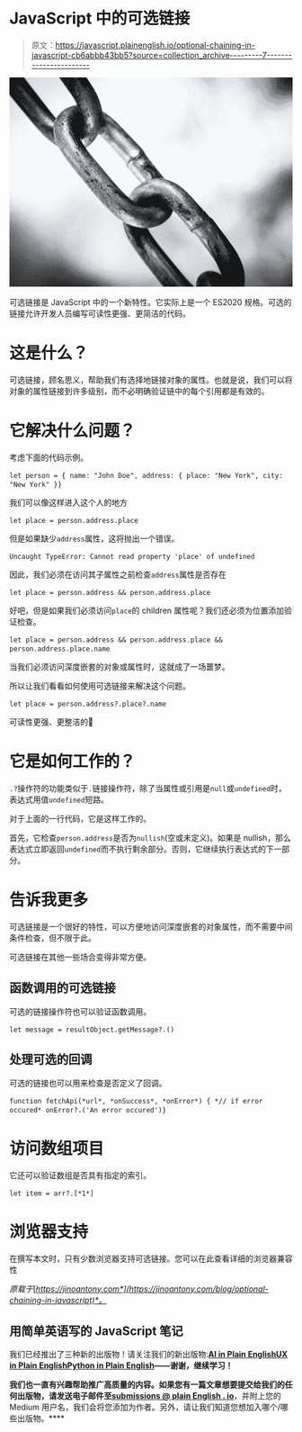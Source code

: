 # JavaScript 中的可选链接

> 原文：<https://javascript.plainenglish.io/optional-chaining-in-javascript-cb6abbb43bb5?source=collection_archive---------7----------------------->

![](img/9c3fc87d9f309adafd34c98fd8b83fb5.png)

可选链接是 JavaScript 中的一个新特性。它实际上是一个 ES2020 规格。可选的链接允许开发人员编写可读性更强、更简洁的代码。

# 这是什么？

可选链接，顾名思义，帮助我们有选择地链接对象的属性。也就是说，我们可以将对象的属性链接到许多级别，而不必明确验证链中的每个引用都是有效的。

# 它解决什么问题？

考虑下面的代码示例。

```
let person = { name: "John Doe", address: { place: "New York", city: "New York" }}
```

我们可以像这样进入这个人的地方

```
let place = person.address.place
```

但是如果缺少`address`属性，这将抛出一个错误。

```
Uncaught TypeError: Cannot read property 'place' of undefined
```

因此，我们必须在访问其子属性之前检查`address`属性是否存在

```
let place = person.address && person.address.place
```

好吧，但是如果我们必须访问`place`的 children 属性呢？我们还必须为位置添加验证检查。

```
let place = person.address && person.address.place && person.address.place.name
```

当我们必须访问深度嵌套的对象或属性时，这就成了一场噩梦。

所以让我们看看如何使用可选链接来解决这个问题。

```
let place = person.address?.place?.name
```

可读性更强、更整洁的🥰

# 它是如何工作的？

`.?`操作符的功能类似于`.`链接操作符，除了当属性或引用是`null`或`undefined`时，表达式用值`undefined`短路。

对于上面的一行代码，它是这样工作的。

首先，它检查`person.address`是否为`nullish`(空或未定义)。如果是 nullish，那么表达式立即返回`undefined`而不执行剩余部分。否则，它继续执行表达式的下一部分。

# 告诉我更多

可选链接是一个很好的特性，可以方便地访问深度嵌套的对象属性，而不需要中间条件检查，但不限于此。

可选链接在其他一些场合变得非常方便。

## 函数调用的可选链接

可选的链接操作符也可以验证函数调用。

```
let message = resultObject.getMessage?.()
```

## 处理可选的回调

可选的链接也可以用来检查是否定义了回调。

```
function fetchApi(*url*, *onSuccess*, *onError*) { *// if error occured* onError?.('An error occured')}
```

# 访问数组项目

它还可以验证数组是否具有指定的索引。

```
let item = arr?.[*1*]
```

# 浏览器支持

在撰写本文时，只有少数浏览器支持可选链接。您可以在此查看详细的浏览器兼容性

*原载于*[*https://jinoantony.com*](https://jinoantony.com/blog/optional-chaining-in-javascript)*。*

## **用简单英语写的 JavaScript 笔记**

我们已经推出了三种新的出版物！请关注我们的新出版物:[**AI in Plain English**](https://medium.com/ai-in-plain-english)[**UX in Plain English**](https://medium.com/ux-in-plain-english)[**Python in Plain English**](https://medium.com/python-in-plain-english)**——谢谢，继续学习！**

**我们也一直有兴趣帮助推广高质量的内容。如果您有一篇文章想要提交给我们的任何出版物，请发送电子邮件至[**submissions @ plain English . io**](mailto:submissions@plainenglish.io)**，并附上您的 Medium 用户名，我们会将您添加为作者。另外，请让我们知道您想加入哪个/哪些出版物。****